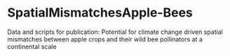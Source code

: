 # SpatialMismatchesApple-Bees
Data and scripts for publication: Potential for climate change driven spatial mismatches between apple crops and their wild bee pollinators at a continental scale 
